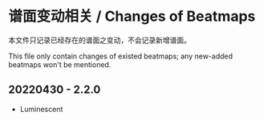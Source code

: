 # 谱面变动相关 / Changes of Beatmaps

本文件只记录已经存在的谱面之变动，不会记录新增谱面。

This file only contain changes of existed beatmaps; any new-added beatmaps won't be mentioned.

## 20220430 - 2.2.0

- Luminescent
